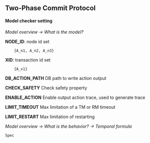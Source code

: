 ## Two-Phase Commit Protocol

#### Model checker setting

*Model overview -> What is the model?*

**NODE_ID**: node id set 

```
    {A_n1, A_n2, A_n3}
```

**XID**: transaction id set
```
    {A_x1}
```

**DB_ACTION_PATH** DB path to write action output


**CHECK_SAFETY** Check safety property

**ENABLE_ACTION** Enable output action trace, used to generate trace

**LIMIT_TIMEOUT** Max limitation of a TM or RM timeout

**LIMIT_RESTART** Max limitation of restarting


*Model overview -> What is the behavior? -> Temporal formula*

```Spec```


